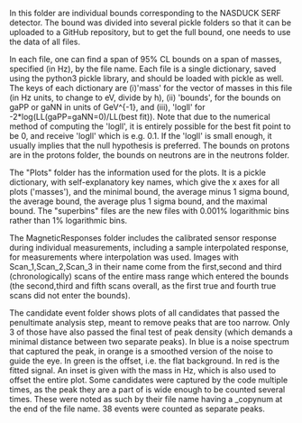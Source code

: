 In this folder are individual bounds corresponding to the NASDUCK SERF detector. The bound was divided into several pickle folders so that it can be uploaded to a GitHub repository, but to get the full bound, one needs to use the data of all files.

In each file, one can find a span of 95% CL bounds on a span of masses, specified (in Hz), by the file name. Each file is a single dictionary, saved using the python3 pickle library, and should be loaded with pickle as well. The keys of each dictionary are (i)'mass' for the vector of masses in this file (in Hz units, to change to eV, divide by h), (ii) 'bounds', for the bounds on gaPP or gaNN in units of GeV^{-1}, and (iii), 'logll' for -2*log(LL(gaPP=gaNN=0)/LL(best fit)). Note that due to the numerical method of computing the 'logll', it is entirely possible for the best fit point to be 0, and receive 'logll' which is e.g. 0.1. If the 'logll' is small enough, it usually implies that the null hypothesis is preferred. The bounds on protons are in the protons folder, the bounds on neutrons are in the neutrons folder.

The "Plots" folder has the information used for the plots. It is a pickle dictionary, with self-explanatory key names, which give the x axes for all plots ('masses'), and the minimal bound, the average minus 1 sigma bound, the average bound, the average plus 1 sigma bound, and the maximal bound. The "superbins" files are the new files with 0.001% logarithmic bins rather than 1% logarithmic bins.

The MagneticResponses folder includes the calibrated sensor response during individual measurements, including a sample interpolated response, for measurements where interpolation was used. Images with Scan_1,Scan_2,Scan_3 in their name come from the first,second and third (chronologically) scans of the entire mass range which entered the bounds (the second,third and fifth scans overall, as the first true and fourth true scans did not enter the bounds).

The candidate event folder shows plots of all candidates that passed the penultimate analysis step, meant to remove peaks that are too narrow. Only 3 of those have also passed the final test of peak density (which demands a minimal distance between two separate peaks). In blue is a noise spectrum that captured the peak, in orange is a smoothed version of the noise to guide the eye. In green is the offset, i.e. the flat background. In red is the fitted signal. An inset is given with the mass in Hz, which is also used to offset the entire plot.   Some candidates were captured by the code multiple times, as the peak they are a part of is wide enough to be counted several times. These were noted as such by their file name having a _copynum at the end of the file name. 38 events were counted as separate peaks. 